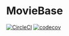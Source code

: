 # MovieBase
[![CircleCI](https://circleci.com/gh/NikolayManzhos/MovieBase/tree/master.svg?style=shield)](https://circleci.com/gh/NikolayManzhos/MovieBase/tree/master)
[![codecov](https://codecov.io/gh/NikolayManzhos/MovieBase/branch/master/graph/badge.svg)](https://codecov.io/gh/NikolayManzhos/MovieBase)